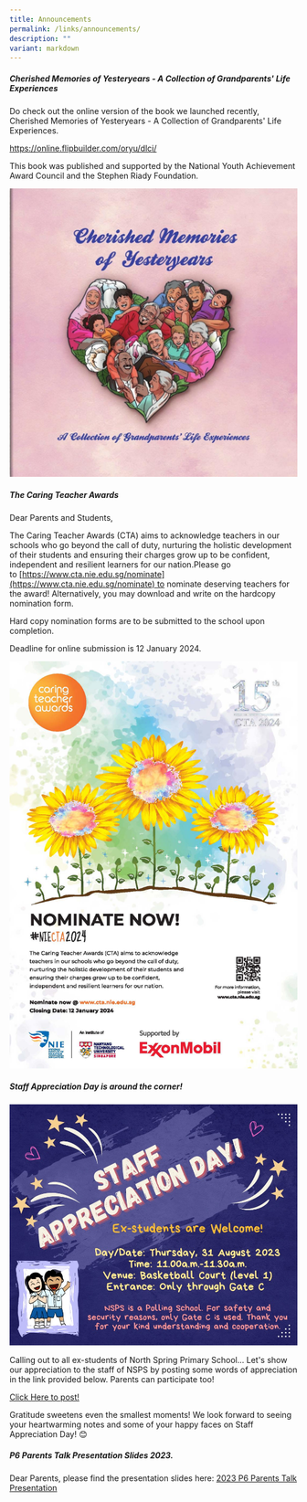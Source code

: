 ```yaml
---
title: Announcements
permalink: /links/announcements/
description: ""
variant: markdown
---
```

##### Cherished Memories of Yesteryears - A Collection of Grandparents' Life Experiences

Do check out the online version of the book we launched recently, Cherished Memories of Yesteryears - A Collection of Grandparents' Life Experiences.

https://online.flipbuilder.com/oryu/dlci/

This book was published and supported by the National Youth Achievement Award Council and the Stephen Riady Foundation.

![](/images/WhatsApp_Image_2023_11_23_at_5_10_24_PM.jpeg)

##### The Caring Teacher Awards

Dear Parents and Students,

The Caring Teacher Awards (CTA) aims to acknowledge teachers in our schools who go beyond the call of duty, nurturing the holistic development of their students and ensuring their charges grow up to be confident, independent and resilient learners for our nation.Please go to [https://www.cta.nie.edu.sg/nominate](https://www.cta.nie.edu.sg/nominate) to nominate deserving teachers for the award! Alternatively, you may download and write on the hardcopy nomination form.  
  
Hard copy nomination forms are to be submitted to the school upon completion.

Deadline for online submission is 12 January 2024.

![](/images/poster%20-%20cta%202024.jpg)

##### Staff Appreciation Day is around the corner! 

![](/images/staff%20appr%20day.jpeg)

Calling out to all ex-students of North Spring Primary School... Let's show our appreciation to the staff of NSPS by posting some words of appreciation in the link provided below. Parents can participate too! 

[Click Here to post!](https://padlet.com/northspringprimaryschool/staff-appreciation-in-nsps-chgm2c8fyr76jqvm)

Gratitude sweetens even the smallest moments! We look forward to seeing your heartwarming notes and some of your happy faces on Staff Appreciation Day! 😊

##### P6 Parents Talk Presentation Slides 2023. 
Dear Parents, please find the presentation slides here: [2023 P6 Parents Talk Presentation](/files/2023%20p6%20parents%20talk%20presentation%20updated%2030%20jan.pdf)